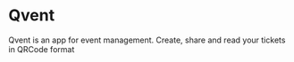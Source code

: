 # Qvent

Qvent is an app for event management. Create, share and read your tickets in QRCode format
